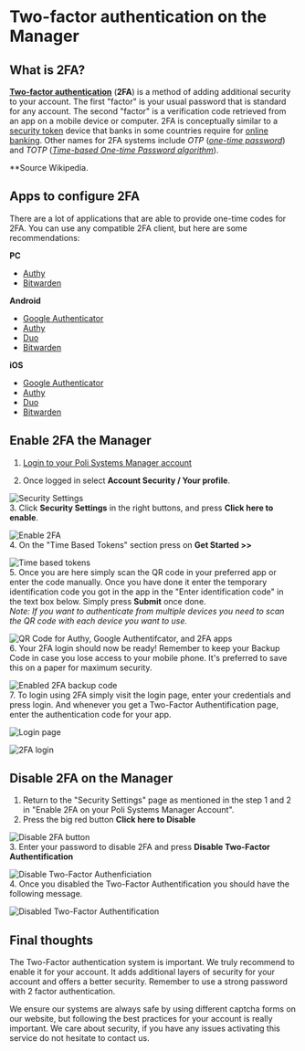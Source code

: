 # Two-factor authentication on the Manager

## What is 2FA?

**[Two-factor authentication](https://en.wikipedia.org/wiki/Two-factor_authentication "Two-factor authentication")** (**2FA**) is a method of adding additional security to your account. The first "factor" is your usual password that is standard for any account. The second "factor" is a verification code retrieved from an app on a mobile device or computer. 2FA is conceptually similar to a [security token](https://en.wikipedia.org/wiki/Security_token "Security token") device that banks in some countries require for [online banking](https://en.wikipedia.org/wiki/Online_banking "Online banking"). Other names for 2FA systems include _OTP_ (_[one-time password](https://en.wikipedia.org/wiki/One-time_password "One-time password")_) and _TOTP_ (_[Time-based One-time Password algorithm](https://en.wikipedia.org/wiki/Time-based_One-time_Password_algorithm "Time-based One-time Password algorithm")_).

**Source Wikipedia.
 

## Apps to configure 2FA

There are a lot of applications that are able to provide one-time codes for 2FA.
You can use any compatible 2FA client, but here are some recommendations: 

**PC**

-   [Authy](https://www.authy.com/)
-   [Bitwarden](https://bitwarden.com/)

**Android**

-   [Google Authenticator](https://play.google.com/store/apps/details?id=com.google.android.apps.authenticator2&hl=en)
-   [Authy](https://play.google.com/store/apps/details?id=com.authy.authy&hl=fr_CH&gl=US)
-   [Duo](https://play.google.com/store/apps/details?id=com.duosecurity.duomobile)
-   [Bitwarden](https://play.google.com/store/apps/details?id=com.x8bit.bitwarden&hl=fr_CH&gl=US)

**iOS**

-   [Google Authenticator](https://itunes.apple.com/us/app/google-authenticator/id388497605?mt=8)
-   [Authy](https://apps.apple.com/us/app/twilio-authy/id494168017)
-   [Duo](https://apps.apple.com/us/app/duo-mobile/id422663827)
-   [Bitwarden](https://apps.apple.com/us/app/bitwarden-password-manager/id1137397744)

## Enable 2FA the Manager

1. [Login to your Poli Systems Manager account](https://polisystems.ch/manager/index.php?rp=/login)

2. Once logged in select **Account Security / Your profile**.

 ![Security Settings](https://i.imgur.com/1E14mlv.png)  
3. Click **Security Settings** in the right buttons, and press **Click here to enable**.

 ![Enable 2FA](https://i.imgur.com/G7KgKFo.png)  
4. On the "Time Based Tokens" section press on **Get Started >>** 

 ![Time based tokens](https://i.imgur.com/q4QBAOJ.png)  
5. Once  you  are here simply scan  the  QR  code  in  your  preferred  app  or  enter  the  code  manually.  Once  you  have  done  it  enter  the  temporary  identification  code  you  got  in  the  app  in  the  "Enter  identification  code"  in  the  text  box  below.  Simply  press  **Submit**  once  done.  
*Note:  If  you  want  to  authenticate  from  multiple  devices  you  need  to  scan  the  QR  code  with  each  device  you  want  to  use.*

 ![QR Code for Authy, Google Authentifcator, and 2FA apps](https://i.imgur.com/UNTkSdE.png)  
6. Your 2FA login should now be ready! Remember to keep your Backup Code in case you lose access to your mobile phone. It's preferred to save this on a paper for maximum security. 

 ![Enabled 2FA backup code](https://i.imgur.com/4cCEPDI.png)  
7. To login using 2FA simply visit the login page, enter your credentials and press login. And whenever you get a Two-Factor Authentification page, enter the authentication code for your app.

 ![Login page](https://i.imgur.com/G7r0dyf.png)  

 ![2FA login](https://i.imgur.com/4xSgLZa.png)

## Disable 2FA on the Manager

1. Return to the "Security Settings" page as mentioned in the step 1 and 2 in "Enable 2FA on your Poli Systems Manager Account".
2. Press the big red button **Click here to Disable**

 ![Disable 2FA button](https://i.imgur.com/bCZUnn2.png)  
3. Enter your password to disable 2FA and press **Disable Two-Factor Authentification**

 ![Disable Two-Factor Authenficiation](https://i.imgur.com/5ZaMOld.png)  
4. Once you disabled the Two-Factor Authentification you should have the following message.

 ![Disabled Two-Factor Authentification](https://i.imgur.com/Pi9ke52.png)  

## Final thoughts

The Two-Factor authentication system is important. We truly recommend to enable it for your account. 
It adds additional layers of security for your account and offers a better security.
Remember to use a strong password with 2 factor authentication.

We ensure our systems are always safe by using different captcha forms on our website, but following the best practices for your account is really important. We care about security, if you have any issues activating this service do not hesitate to contact us.
